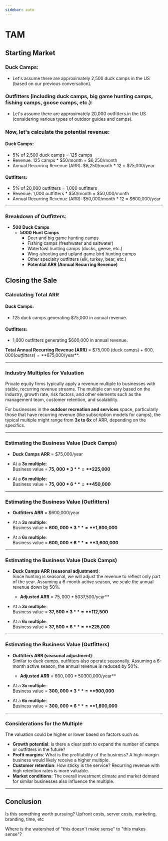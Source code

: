 ```yaml
---
sidebar: auto
---
```


# TAM

## Starting Market

### Duck Camps:
- Let's assume there are approximately 2,500 duck camps in the US (based on our previous conversation).

### Outfitters (including duck camps, big game hunting camps, fishing camps, goose camps, etc.):
- Let's assume there are approximately 20,000 outfitters in the US (considering various types of outdoor guides and camps).

### Now, let's calculate the potential revenue:

#### Duck Camps:
- 5% of 2,500 duck camps = 125 camps
- Revenue: 125 camps * $50/month = $6,250/month
- Annual Recurring Revenue (ARR): $6,250/month * 12 = $75,000/year

#### Outfitters:
- 5% of 20,000 outfitters = 1,000 outfitters
- Revenue: 1,000 outfitters * $50/month = $50,000/month
- Annual Recurring Revenue (ARR): $50,000/month * 12 = $600,000/year

---

### Breakdown of Outfitters:

- **500 Duck Camps**
    - **5000 Hunt Camps**
        - Deer and big game hunting camps
        - Fishing camps (freshwater and saltwater)
        - Waterfowl hunting camps (ducks, geese, etc.)
        - Wing-shooting and upland game bird hunting camps
        - Other specialty outfitters (elk, turkey, bear, etc.)
        - **Potential ARR (Annual Recurring Revenue)**


## Closing the Sale

### Calculating Total ARR

#### Duck Camps:
- 125 duck camps generating $75,000 in annual revenue.

#### Outfitters:
- 1,000 outfitters generating $600,000 in annual revenue.

**Total Annual Recurring Revenue (ARR)** = $75,000 (duck camps) + $600,000 (outfitters) = **$675,000/year**.

---

### Industry Multiples for Valuation

Private equity firms typically apply a revenue multiple to businesses with stable, recurring revenue streams. The multiple can vary based on the industry, growth rate, risk factors, and other elements such as the management team, customer retention, and scalability.

For businesses in the **outdoor recreation and services** space, particularly those that have recurring revenue (like subscription models for camps), the typical multiple might range from **3x to 6x** of ARR, depending on the specifics.

---
### Estimating the Business Value (Duck Camps)

- **Duck Camps ARR** = $75,000/year

- At a **3x multiple**:  
  Business value = **$75,000 * 3** = **$225,000**

- At a **6x multiple**:  
  Business value = **$75,000 * 6** = **$450,000**

---

### Estimating the Business Value (Outfitters)

- **Outfitters ARR** = $600,000/year

- At a **3x multiple**:  
  Business value = **$600,000 * 3** = **$1,800,000**

- At a **6x multiple**:  
  Business value = **$600,000 * 6** = **$3,600,000**

---

### Estimating the Business Value (Duck Camps)

- **Duck Camps ARR (seasonal adjustment)**:  
  Since hunting is seasonal, we will adjust the revenue to reflect only part of the year. Assuming a 6-month active season, we scale the annual revenue down by 50%.

  - **Adjusted ARR** = $75,000 * 50% = **$37,500/year**

- At a **3x multiple**:  
  Business value = **$37,500 * 3** = **$112,500**

- At a **6x multiple**:  
  Business value = **$37,500 * 6** = **$225,000**

---

### Estimating the Business Value (Outfitters)

- **Outfitters ARR (seasonal adjustment)**:  
  Similar to duck camps, outfitters also operate seasonally. Assuming a 6-month active season, the annual revenue is reduced by 50%.

  - **Adjusted ARR** = $600,000 * 50% = **$300,000/year**

- At a **3x multiple**:  
  Business value = **$300,000 * 3** = **$900,000**

- At a **6x multiple**:  
  Business value = **$300,000 * 6** = **$1,800,000**

---

### Considerations for the Multiple

The valuation could be higher or lower based on factors such as:
- **Growth potential**: Is there a clear path to expand the number of camps or outfitters in the future?
- **Profit margins**: What is the profitability of the business? A high-margin business would likely receive a higher multiple.
- **Customer retention**: How sticky is the service? Recurring revenue with high retention rates is more valuable.
- **Market conditions**: The overall investment climate and market demand for similar businesses also influence the multiple.

---

## Conclusion

Is this something worth pursuing? Upfront costs, server costs, marketing, branding, time, etc 

Where is the watershed of "this doesn't make sense" to "this makes sense"? 



